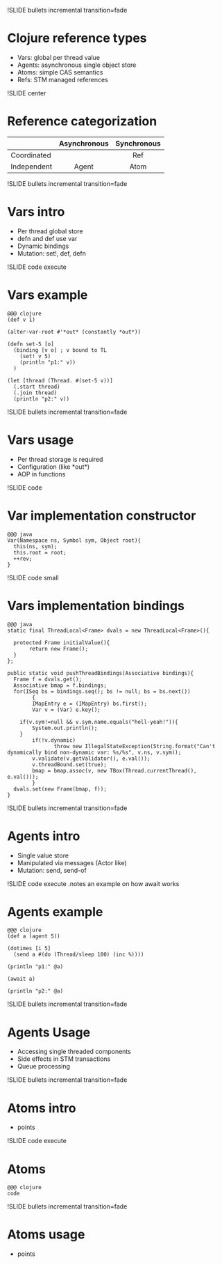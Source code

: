 !SLIDE bullets incremental transition=fade
# Clojure reference types

* Vars: global per thread value 
* Agents: asynchronous single object store 
* Atoms: simple CAS semantics
* Refs: STM managed references 

!SLIDE center
# Reference categorization 

|             | Asynchronous |  Synchronous |
|:------------|:------------:|:------------:|
| Coordinated |              |     Ref      |
| Independent |   Agent      |    Atom      |

!SLIDE bullets incremental transition=fade
# Vars intro

* Per thread global store
* defn and def use var
* Dynamic bindings 
* Mutation: set!, def, defn

!SLIDE code execute
# Vars example

    @@@ clojure
    (def v 1)

    (alter-var-root #'*out* (constantly *out*))

    (defn set-5 [o] 
      (binding [v o] ; v bound to TL
        (set! v 5)
        (println "p1:" v))
      )

    (let [thread (Thread. #(set-5 v))]
      (.start thread)
      (.join thread)
      (println "p2:" v)) 

!SLIDE bullets incremental transition=fade
# Vars usage 

* Per thread storage is required
* Configuration (like \*out\*)
* AOP in functions


!SLIDE code 
# Var implementation constructor

    @@@ java
    Var(Namespace ns, Symbol sym, Object root){
      this(ns, sym);
      this.root = root;
      ++rev;
    }

!SLIDE code small
# Vars implementation bindings 

    @@@ java
    static final ThreadLocal<Frame> dvals = new ThreadLocal<Frame>(){

      protected Frame initialValue(){
           return new Frame();
      }
    };

    public static void pushThreadBindings(Associative bindings){
      Frame f = dvals.get();
      Associative bmap = f.bindings;
      for(ISeq bs = bindings.seq(); bs != null; bs = bs.next())
            {
            IMapEntry e = (IMapEntry) bs.first();
            Var v = (Var) e.key();

        if(v.sym!=null && v.sym.name.equals("hell-yeah!")){
            System.out.println();
        }
            if(!v.dynamic)
                   throw new IllegalStateException(String.format("Can't dynamically bind non-dynamic var: %s/%s", v.ns, v.sym));
            v.validate(v.getValidator(), e.val());
            v.threadBound.set(true);
            bmap = bmap.assoc(v, new TBox(Thread.currentThread(), e.val()));
            }
      dvals.set(new Frame(bmap, f));
    }

!SLIDE bullets incremental transition=fade
# Agents intro

* Single value store
* Manipulated via messages (Actor like)
* Mutation: send, send-of


!SLIDE code execute
.notes an example on how await works
# Agents example

    @@@ clojure
    (def a (agent 5)) 
 
    (dotimes [i 5] 
      (send a #(do (Thread/sleep 100) (inc %))))

    (println "p1:" @a)

    (await a)
    
    (println "p2:" @a)

!SLIDE bullets incremental transition=fade
# Agents Usage
 
* Accessing single threaded components
* Side effects in STM transactions
* Queue processing 

!SLIDE bullets incremental transition=fade
# Atoms intro

* points

!SLIDE code execute
# Atoms 

    @@@ clojure
    code

!SLIDE bullets incremental transition=fade
# Atoms usage

* points
